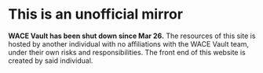 # This is an unofficial mirror

<b>WACE Vault has been shut down since Mar 26.</b> The resources of this site is hosted by another
            individual
            with no affiliations with the WACE Vault team, under their own risks and responsibilities. The front end of
            this website is created by said individual.
